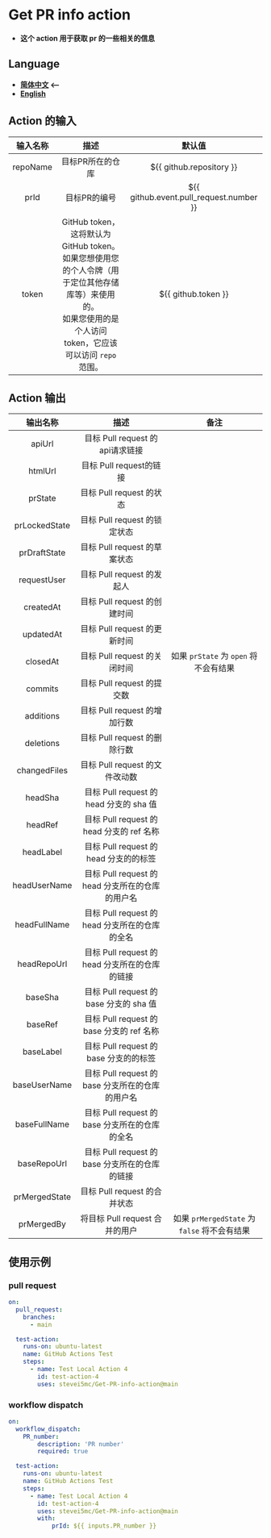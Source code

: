 # Get PR info action
- **这个 action 用于获取 pr 的一些相关的信息**

## **Language**
- **[简体中文](./README.md)  <--**
- **[English](./README-EN.md)**

## **Action 的输入**

|输入名称|描述|默认值|
|:-:|:-:|:-:|
|repoName|目标PR所在的仓库|${{ github.repository }}|
|prId|目标PR的编号|${{ github.event.pull_request.number }}|
|token|GitHub token，这将默认为 GitHub token。如果您想使用您的个人令牌（用于定位其他存储库等）来使用的。<br>如果您使用的是个人访问 token，它应该可以访问 `repo` 范围。|${{ github.token }}|

## **Action 输出**

|输出名称|描述|备注|
|:-:|:-:|:-:|
|apiUrl|目标 Pull request 的api请求链接||
|htmlUrl|目标 Pull request的链接||
|prState|目标 Pull request 的状态||
|prLockedState|目标 Pull request 的锁定状态||
|prDraftState|目标 Pull request 的草案状态||
|requestUser|目标 Pull request 的发起人||
|createdAt|目标 Pull request 的创建时间||
|updatedAt|目标 Pull request 的更新时间||
|closedAt|目标 Pull request 的关闭时间|如果 `prState` 为 `open` 将不会有结果|
|commits|目标 Pull request 的提交数||
|additions|目标 Pull request 的增加行数||
|deletions|目标 Pull request 的删除行数||
|changedFiles|目标 Pull request 的文件改动数||
|headSha|目标 Pull request 的 head 分支的 sha 值||
|headRef|目标 Pull request 的 head 分支的 ref 名称||
|headLabel|目标 Pull request 的 head 分支的的标签||
|headUserName|目标 Pull request 的 head 分支所在的仓库的用户名||
|headFullName|目标 Pull request 的 head 分支所在的仓库的全名||
|headRepoUrl|目标 Pull request 的 head 分支所在的仓库的链接||
|baseSha|目标 Pull request 的 base 分支的 sha 值||
|baseRef|目标 Pull request 的 base 分支的 ref 名称||
|baseLabel|目标 Pull request 的 base 分支的的标签||
|baseUserName|目标 Pull request 的 base 分支所在的仓库的用户名||
|baseFullName|目标 Pull request 的 base 分支所在的仓库的全名||
|baseRepoUrl|目标 Pull request 的 base 分支所在的仓库的链接||
|prMergedState|目标 Pull request 的合并状态||
|prMergedBy|将目标 Pull request 合并的用户|如果 `prMergedState` 为 `false` 将不会有结果|

## **使用示例**

### **pull request**
```yml
on:
  pull_request:
    branches:
      - main

  test-action:
    runs-on: ubuntu-latest
    name: GitHub Actions Test
    steps:
      - name: Test Local Action 4 
        id: test-action-4
        uses: stevei5mc/Get-PR-info-action@main
```

### **workflow dispatch**

```yml
on:
  workflow_dispatch:
    PR_number:
        description: 'PR number'
        required: true

  test-action:
    runs-on: ubuntu-latest
    name: GitHub Actions Test
    steps:
      - name: Test Local Action 4 
        id: test-action-4
        uses: stevei5mc/Get-PR-info-action@main
        with:
            prId: ${{ inputs.PR_number }}
```